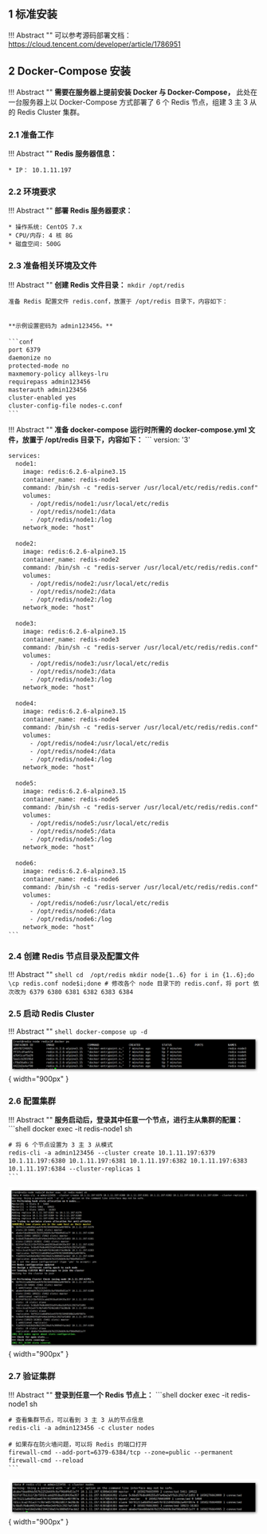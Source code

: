 ## 1 标准安装

!!! Abstract ""
    可以参考源码部署文档：
    https://cloud.tencent.com/developer/article/1786951

## 2 Docker-Compose 安装

!!! Abstract ""
    **需要在服务器上提前安装 Docker 与 Docker-Compose，**
    此处在一台服务器上以 Docker-Compose 方式部署了 6 个 Redis 节点，组建 3 主 3 从的 Redis Cluster 集群。

### 2.1 准备工作

!!! Abstract ""
    **Redis 服务器信息：**

    * IP： 10.1.11.197

### 2.2 环境要求

!!! Abstract ""
    **部署 Redis 服务器要求：**

    * 操作系统: CentOS 7.x
    * CPU/内存: 4 核 8G
    * 磁盘空间: 500G
    
### 2.3 准备相关环境及文件

!!! Abstract ""
	**创建 Redis 文件目录：**
    ```
    mkdir /opt/redis
    ```


    准备 Redis 配置文件 redis.conf，放置于 /opt/redis 目录下，内容如下：


    **示例设置密码为 admin123456。**

    ```conf
    port 6379
    daemonize no
    protected-mode no
    maxmemory-policy allkeys-lru
    requirepass admin123456
    masterauth admin123456
    cluster-enabled yes
    cluster-config-file nodes-c.conf
    ```
!!! Abstract ""
	**准备 docker-compose 运行时所需的 docker-compose.yml 文件，放置于 /opt/redis 目录下，内容如下：**
    ```
    version: '3'
    
    services:
      node1:
        image: redis:6.2.6-alpine3.15
        container_name: redis-node1
        command: /bin/sh -c "redis-server /usr/local/etc/redis/redis.conf"
        volumes:
          - /opt/redis/node1:/usr/local/etc/redis
          - /opt/redis/node1:/data
          - /opt/redis/node1:/log
    	network_mode: "host"
    
      node2:
        image: redis:6.2.6-alpine3.15
        container_name: redis-node2
        command: /bin/sh -c "redis-server /usr/local/etc/redis/redis.conf"
        volumes:
          - /opt/redis/node2:/usr/local/etc/redis
          - /opt/redis/node2:/data
          - /opt/redis/node2:/log
        network_mode: "host"
    
      node3:
        image: redis:6.2.6-alpine3.15
        container_name: redis-node3
        command: /bin/sh -c "redis-server /usr/local/etc/redis/redis.conf"
        volumes:
          - /opt/redis/node3:/usr/local/etc/redis
          - /opt/redis/node3:/data
          - /opt/redis/node3:/log
        network_mode: "host"
    
      node4:
        image: redis:6.2.6-alpine3.15
        container_name: redis-node4
        command: /bin/sh -c "redis-server /usr/local/etc/redis/redis.conf"
        volumes:
          - /opt/redis/node4:/usr/local/etc/redis
          - /opt/redis/node4:/data
          - /opt/redis/node4:/log
        network_mode: "host"
    
      node5:
        image: redis:6.2.6-alpine3.15
        container_name: redis-node5
        command: /bin/sh -c "redis-server /usr/local/etc/redis/redis.conf"
        volumes:
          - /opt/redis/node5:/usr/local/etc/redis
          - /opt/redis/node5:/data
          - /opt/redis/node5:/log
        network_mode: "host"
    
      node6:
        image: redis:6.2.6-alpine3.15
        container_name: redis-node6
        command: /bin/sh -c "redis-server /usr/local/etc/redis/redis.conf"
        volumes:
          - /opt/redis/node6:/usr/local/etc/redis
          - /opt/redis/node6:/data
          - /opt/redis/node6:/log
        network_mode: "host"
    ```

### 2.4 创建 Redis 节点目录及配置文件

!!! Abstract ""
    ```shell
    cd  /opt/redis
    mkdir node{1..6}
    for i in {1..6};do \cp redis.conf node$i;done
    # 修改各个 node 目录下的 redis.conf，将 port 依次改为 6379 6380 6381 6382 6383 6384
    ```

### 2.5 启动 Redis Cluster

!!! Abstract ""
    ```shell
    docker-compose up -d
    ```
![redis-状态](../../img/installation/HA/redis-状态.png){ width="900px" }
### 2.6 配置集群

!!! Abstract ""
    **服务启动后，登录其中任意一个节点，进行主从集群的配置：**
    ```shell
    docker exec -it redis-node1 sh

    # 将 6 个节点设置为 3 主 3 从模式
    redis-cli -a admin123456 --cluster create 10.1.11.197:6379 10.1.11.197:6380 10.1.11.197:6381 10.1.11.197:6382 10.1.11.197:6383 10.1.11.197:6384 --cluster-replicas 1
    ```
![redis-配置集群](../../img/installation/HA/redis-配置集群.png){ width="900px" }
### 2.7 验证集群

!!! Abstract ""
    **登录到任意一个 Redis 节点上：**
    ```shell
    docker exec -it redis-node1 sh

    # 查看集群节点，可以看到 3 主 3 从的节点信息
    redis-cli -a admin123456 -c cluster nodes

    # 如果存在防火墙问题，可以将 Redis 的端口打开
    firewall-cmd --add-port=6379-6384/tcp --zone=public --permanent
    firewall-cmd --reload
    ```
![redis-查看集群](../../img/installation/HA/redis-查看集群.png){ width="900px" }
